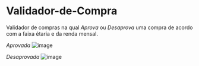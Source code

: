 # Validador-de-Compra

Validador de compras na qual _Aprova_ ou _Desaprova_ uma compra de acordo com a faixa étaria e da renda mensal.

_Aprovada_
![image](https://github.com/GustavoOfSmach/Validador-de-Compra/assets/76416937/44ec709a-a796-4726-91b2-d93304853126)


_Desaprovada_
![image](https://github.com/GustavoOfSmach/Validador-de-Compra/assets/76416937/16d15151-71c7-42b3-9bb6-1542ca5bac9c)



